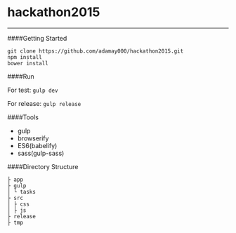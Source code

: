 hackathon2015
==

___

####Getting Started
```
git clone https://github.com/adamay000/hackathon2015.git
npm install
bower install
```

####Run

For test: `gulp dev`

For release: `gulp release`

####Tools

- gulp
- browserify
- ES6(babelify)
- sass(gulp-sass)

####Directory Structure

```
├ app
├ gulp
│ └ tasks
├ src
│ ├ css
│ ├ js
├ release
├ tmp
```
